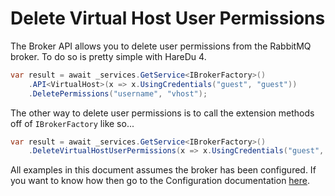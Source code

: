 # Delete Virtual Host User Permissions

The Broker API allows you to delete user permissions from the RabbitMQ broker. To do so is pretty simple with HareDu 4.

```c#
var result = await _services.GetService<IBrokerFactory>()
    .API<VirtualHost>(x => x.UsingCredentials("guest", "guest"))
    .DeletePermissions("username", "vhost");
```

The other way to delete user permissions is to call the extension methods off of ```IBrokerFactory``` like so...

```c#
var result = await _services.GetService<IBrokerFactory>()
    .DeleteVirtualHostUserPermissions(x => x.UsingCredentials("guest", "guest"), "username", "vhost");
```

All examples in this document assumes the broker has been configured. If you want to know how then go to the Configuration documentation [here](https://github.com/ahives/HareDu3/blob/master/docs/configuration.md).

